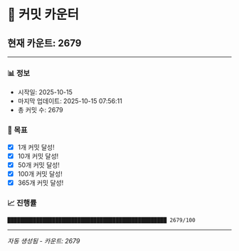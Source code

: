# 🔢 커밋 카운터

## 현재 카운트: 2679

---

### 📊 정보
- 시작일: 2025-10-15
- 마지막 업데이트: 2025-10-15 07:56:11
- 총 커밋 수: 2679

### 🎯 목표
- [x] 1개 커밋 달성!
- [x] 10개 커밋 달성!
- [x] 50개 커밋 달성!
- [x] 100개 커밋 달성!
- [x] 365개 커밋 달성!

### 📈 진행률
```
██████████████████████████████████████████████████ 2679/100
```

---
*자동 생성됨 - 카운트: 2679*
